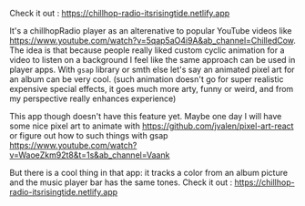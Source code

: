 Check it out : https://chillhop-radio-itsrisingtide.netlify.app

It's a chillhopRadio player as an alterenative to popular YouTube videos like https://www.youtube.com/watch?v=5qap5aO4i9A&ab_channel=ChilledCow.
The idea is that because people really liked custom cyclic animation for a video to listen on a background I feel like
the same approach can be used in player apps.
With `gsap` library or smth else let's say an animated pixel art for an album can be very cool.
(such animation doesn't go for super realistic expensive special effects, it goes much more arty, funny or weird,
 and from my perspective really enhances experience)

This app though doesn't have this feature yet. 
Maybe one day I will have some nice pixel art to animate with https://github.com/jvalen/pixel-art-react
or figure out how to such things with gsap https://www.youtube.com/watch?v=WaoeZkm92t8&t=1s&ab_channel=Vaank

But there is a cool thing in that app: it tracks a color from an album picture and the music player bar has the same tones.
Check it out : https://chillhop-radio-itsrisingtide.netlify.app
